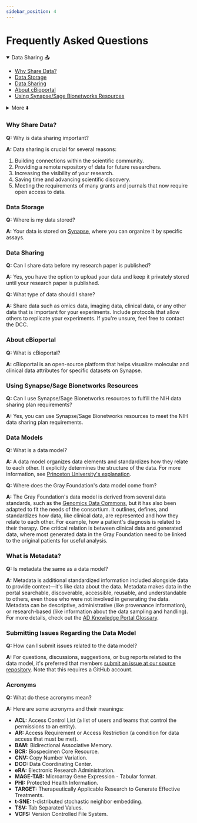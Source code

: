 ```yaml
---
sidebar_position: 4
---
```


# Frequently Asked Questions

<details open>
<summary>Data Sharing 📤 </summary>

- [Why Share Data?](#why-share-data)
- [Data Storage](#data-storage)
- [Data Sharing](#data-sharing)
- [About cBioportal](#about-cbioportal)
- [Using Synapse/Sage Bionetworks Resources](#using-synapse-sage-bionetworks-resources)

</details>

<details>
<summary> More ⬇️ </summary>

- [Data Models](#data-models)
- [What is Metadata?](#what-is-metadata)
- [Submitting Issues Regarding the Data Model](#submitting-issues-regarding-the-data-model)
- [Acronyms](#acronyms)

</details>

### Why Share Data?

**Q:** Why is data sharing important?

**A:** Data sharing is crucial for several reasons:

1. Building connections within the scientific community.
2. Providing a remote repository of data for future researchers.
3. Increasing the visibility of your research.
4. Saving time and advancing scientific discovery.
5. Meeting the requirements of many grants and journals that now require open access to data.

### Data Storage

**Q:** Where is my data stored?

**A:** Your data is stored on [Synapse](https://www.synapse.org/), where you can organize it by specific assays.

### Data Sharing

**Q:** Can I share data before my research paper is published?

**A:** Yes, you have the option to upload your data and keep it privately stored until your research paper is published.

**Q:** What type of data should I share?

**A:** Share data such as omics data, imaging data, clinical data, or any other data that is important for your experiments. Include protocols that allow others to replicate your experiments. If you're unsure, feel free to contact the DCC.

### About cBioportal

**Q:** What is cBioportal?

**A:** cBioportal is an open-source platform that helps visualize molecular and clinical data attributes for specific datasets on Synapse.

### Using Synapse/Sage Bionetworks Resources

**Q:** Can I use Synapse/Sage Bionetworks resources to fulfill the NIH data sharing plan requirements?

**A:** Yes, you can use Synapse/Sage Bionetworks resources to meet the NIH data sharing plan requirements.

### Data Models

**Q:** What is a data model?

**A:** A data model organizes data elements and standardizes how they relate to each other. It explicitly determines the structure of the data. For more information, see [Princeton University's explanation](https://cedar.princeton.edu/understanding-data/what-data-model).

**Q:** Where does the Gray Foundation's data model come from?

**A:** The Gray Foundation's data model is derived from several data standards, such as the [Genomics Data Commons](https://gdc.cancer.gov/about-data/data-standards), but it has also been adapted to fit the needs of the consortium. It outlines, defines, and standardizes how data, like clinical data, are represented and how they relate to each other. For example, how a patient's diagnosis is related to their therapy. One critical relation is between clinical data and generated data, where most generated data in the Gray Foundation need to be linked to the original patients for useful analysis.

### What is Metadata?

**Q:** Is metadata the same as a data model? 

**A:** Metadata is additional standardized information included alongside data to provide context—it's like data about the data. Metadata makes data in the portal searchable, discoverable, accessible, reusable, and understandable to others, even those who were not involved in generating the data. Metadata can be descriptive, administrative (like provenance information), or research-based (like information about the data sampling and handling). For more details, check out the [AD Knowledge Portal Glossary](https://sagebionetworks.jira.com/wiki/spaces/APD/pages/2062254225/Glossary).

### Submitting Issues Regarding the Data Model

**Q:** How can I submit issues related to the data model?

**A:** For questions, discussions, suggestions, or bug reports related to the data model, it's preferred that members [submit an issue at our source repository](https://github.com/gf-dcc/data-model/issues/new). Note that this requires a GitHub account.

### Acronyms

**Q:** What do these acronyms mean?

**A:** Here are some acronyms and their meanings:

- **ACL:** Access Control List (a list of users and teams that control the permissions to an entity).
- **AR:** Access Requirement or Access Restriction (a condition for data access that must be met).
- **BAM:** Bidirectional Associative Memory.
- **BCR:** Biospecimen Core Resource.
- **CNV:** Copy Number Variation.
- **DCC:** Data Coordinating Center.
- **eRA:** Electronic Research Administration.
- **MAGE-TAB:** Microarray Gene Expression - Tabular format.
- **PHI:** Protected Health Information.
- **TARGET:** Therapeutically Applicable Research to Generate Effective Treatments.
- **t-SNE:** t-distributed stochastic neighbor embedding.
- **TSV:** Tab Separated Values.
- **VCFS:** Version Controlled File System.